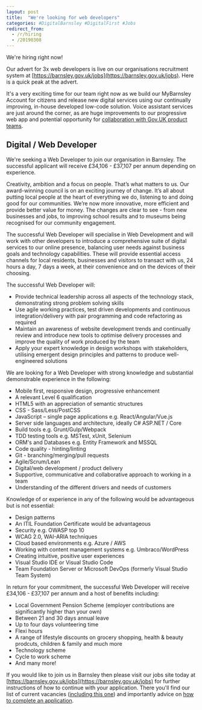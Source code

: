 ```yaml
---
layout: post
title:  "We're looking for web developers"
categories: #DigitalBarnsley #DigitalFirst #Jobs
redirect_from: 
  - /r/hiring
  - /20190308
---
```

We're hiring right now!

Our advert for 3x web developers is live on our organisations recruitment system at [https://barnsley.gov.uk/jobs](https://barnsley.gov.uk/jobs). Here is a quick peak at the advert.

It's a very exciting time for our team right now as we build our MyBarnsley Account for citizens and release new digital services using our continually improving, in-house developed low-code solution. Voice assistant services are just around the corner, as are huge improvements to our progressive web app and potential opportunity for [collaboration with Gov.UK product teams](https://twitter.com/kingstonrichard/status/1101549517235724291).

## Digital / Web Developer

We're seeking a Web Developer to join our organisation in Barnsley. The successful applicant will receive £34,106 - £37,107 per annum depending on experience.

Creativity, ambition and a focus on people. That’s what matters to us. Our award-winning council is on an exciting journey of change. It’s all about putting local people at the heart of everything we do, listening to and doing good for our communities. We’re now more innovative, more efficient and provide better value for money. The changes are clear to see - from new businesses and jobs, to improving school results and to museums being recognised for our community engagement.

The successful Web Developer will specialise in Web Development and will work with other developers to introduce a comprehensive suite of digital services to our online presence, balancing user needs against business goals and technology capabilities. These will provide essential access channels for local residents, businesses and visitors to transact with us, 24 hours a day, 7 days a week, at their convenience and on the devices of their choosing.

The successful Web Developer will:

* Provide technical leadership across all aspects of the technology stack, demonstrating strong problem solving skills 
* Use agile working practices, test driven developments and continuous integration/delivery with pair programming and code refactoring as required
* Maintain an awareness of website development trends and continually review and introduce new tools to optimise delivery processes and improve the quality of work produced by the team
* Apply your expert knowledge in design workshops with stakeholders, utilising emergent design principles and patterns to produce well-engineered solutions

We are looking for a Web Developer with strong knowledge and substantial demonstrable experience in the following:

* Mobile first, responsive design, progressive enhancement
* A relevant Level 6 qualification
* HTML5 with an appreciation of semantic structures
* CSS - Sass/Less/PostCSS
* JavaScript – single page applications e.g. React/Angular/Vue.js
* Server side languages and architecture, ideally C# ASP.NET / Core
* Build tools e.g. Grunt/Gulp/Webpack
* TDD testing tools e.g. MSTest, xUnit, Selenium
* ORM's and Databases e.g. Entity Framework and MSSQL
* Code quality - hinting/linting
* Git - branching/merging/pull requests
* Agile/Scrum/Lean
* Digital/web development / product delivery
* Supportive, communicative and collaborative approach to working in a team
* Understanding of the different drivers and needs of customers

Knowledge of or experience in any of the following would be advantageous but is not essential:

* Design patterns
* An ITIL Foundation Certificate would be advantageous
* Security e.g. OWASP top 10
* WCAG 2.0, WAI-ARIA techniques
* Cloud based environments e.g. Azure / AWS
* Working with content management systems e.g. Umbraco/WordPress
* Creating intuitive, positive user experiences
* Visual Studio IDE or Visual Studio Code
* Team Foundation Server or Microsoft DevOps (formerly Visual Studio Team System)

In return for your commitment, the successful Web Developer will receive £34,106 - £37,107 per annum and a host of benefits including:

* Local Government Pension Scheme (employer contributions are significantly higher than your own)
* Between 21 and 30 days annual leave
* Up to four days volunteering time
* Flexi hours
* A range of lifestyle discounts on grocery shopping, health & beauty prodcuts, children & family and much more
* Technology scheme
* Cycle to work scheme 
* And many more!

If you would like to join us in Barnsley then please visit our jobs site today at [https://barnsley.gov.uk/jobs](https://barnsley.gov.uk/jobs) for further instructions of how to continue with your application. There you'll find our list of current vacancies ([including this one](https://barnsley.engageats.co.uk/ViewVacancyV2.aspx?enc=mEgrBL4XQK0+ld8aNkwYmMiNvD5Mcaf8avjt8Z6dgxDH5VURHYkPKM7L9rzD1D2HezDAcy4Fvm2OUoovG/409wPSlA8aWowReNSh3aVMyeffpiEIbI1O1gv+sdEmQ7g/LMbGlq3wDZmoe2Or1EdzaA==)) and importantly advice on [how to complete an application](http://bit.ly/2O7gXY3).
